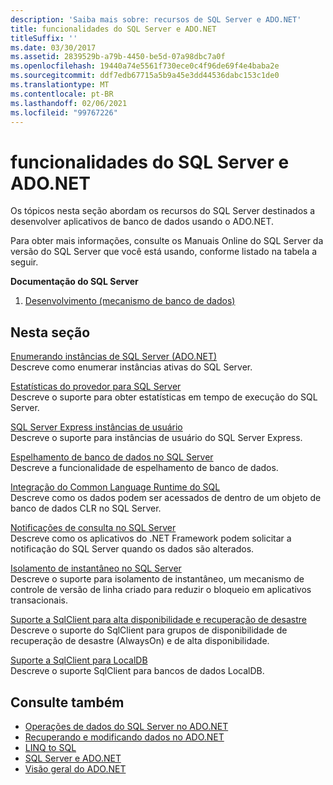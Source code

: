 ```yaml
---
description: 'Saiba mais sobre: recursos de SQL Server e ADO.NET'
title: funcionalidades do SQL Server e ADO.NET
titleSuffix: ''
ms.date: 03/30/2017
ms.assetid: 2839529b-a79b-4450-be5d-07a98dbc7a0f
ms.openlocfilehash: 19440a74e5561f730ece0c4f96de69f4e4baba2e
ms.sourcegitcommit: ddf7edb67715a5b9a45e3dd44536dabc153c1de0
ms.translationtype: MT
ms.contentlocale: pt-BR
ms.lasthandoff: 02/06/2021
ms.locfileid: "99767226"
---
```

# <a name="sql-server-features-and-adonet"></a>funcionalidades do SQL Server e ADO.NET

Os tópicos nesta seção abordam os recursos do SQL Server destinados a desenvolver aplicativos de banco de dados usando o ADO.NET.  
  
 Para obter mais informações, consulte os Manuais Online do SQL Server da versão do SQL Server que você está usando, conforme listado na tabela a seguir.  
  
 **Documentação do SQL Server**  
  
1. [Desenvolvimento (mecanismo de banco de dados)](/previous-versions/sql/sql-server-2008/bb500155(v=sql.100))  
  
## <a name="in-this-section"></a>Nesta seção  

 [Enumerando instâncias de SQL Server (ADO.NET)](enumerating-instances-of-sql-server.md)  
 Descreve como enumerar instâncias ativas do SQL Server.  
  
 [Estatísticas do provedor para SQL Server](provider-statistics-for-sql-server.md)  
 Descreve o suporte para obter estatísticas em tempo de execução do SQL Server.  
  
 [SQL Server Express instâncias de usuário](sql-server-express-user-instances.md)  
 Descreve o suporte para instâncias de usuário do SQL Server Express.  
  
 [Espelhamento de banco de dados no SQL Server](database-mirroring-in-sql-server.md)  
 Descreve a funcionalidade de espelhamento de banco de dados.  
  
 [Integração do Common Language Runtime do SQL](sql-server-common-language-runtime-integration.md)  
 Descreve como os dados podem ser acessados de dentro de um objeto de banco de dados CLR no SQL Server.  
  
 [Notificações de consulta no SQL Server](query-notifications-in-sql-server.md)  
 Descreve como os aplicativos do .NET Framework podem solicitar a notificação do SQL Server quando os dados são alterados.  
  
 [Isolamento de instantâneo no SQL Server](snapshot-isolation-in-sql-server.md)  
 Descreve o suporte para isolamento de instantâneo, um mecanismo de controle de versão de linha criado para reduzir o bloqueio em aplicativos transacionais.  
  
 [Suporte a SqlClient para alta disponibilidade e recuperação de desastre](sqlclient-support-for-high-availability-disaster-recovery.md)  
 Descreve o suporte do SqlClient para grupos de disponibilidade de recuperação de desastre (AlwaysOn) e de alta disponibilidade.  
  
 [Suporte a SqlClient para LocalDB](sqlclient-support-for-localdb.md)  
 Descreve o suporte SqlClient para bancos de dados LocalDB.  
  
## <a name="see-also"></a>Consulte também

- [Operações de dados do SQL Server no ADO.NET](sql-server-data-operations.md)
- [Recuperando e modificando dados no ADO.NET](../retrieving-and-modifying-data.md)
- [LINQ to SQL](./linq/index.md)
- [SQL Server e ADO.NET](index.md)
- [Visão geral do ADO.NET](../ado-net-overview.md)
